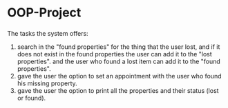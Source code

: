 # OOP-Project

###
The tasks the system offers:
1. search in the "found properties" for the thing that  the user lost, and if it does not exist in the found properties the user can add it to the "lost properties". and the user who found a lost item can add it to 
the "found properties". 
2. gave the user the option to set an appointment with the user who found his missing property. 
3. gave the user the option to print all the properties and their status (lost or found).

